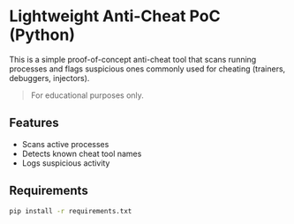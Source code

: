# Lightweight Anti-Cheat PoC (Python)

This is a simple proof-of-concept anti-cheat tool that scans running processes
and flags suspicious ones commonly used for cheating (trainers, debuggers, injectors).

> For educational purposes only.

## Features

- Scans active processes
- Detects known cheat tool names
- Logs suspicious activity

## Requirements

```bash
pip install -r requirements.txt
```
